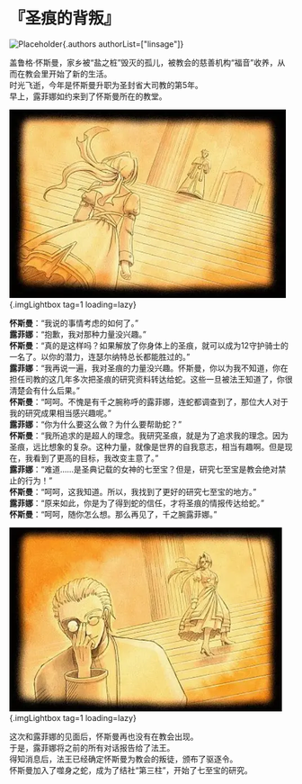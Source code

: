 # 『圣痕的背叛』
![Placeholder](){.authors authorList=["linsage"]}

盖鲁格·怀斯曼，家乡被“盐之桩”毁灭的孤儿，被教会的慈善机构“福音”收养，从而在教会里开始了新的生活。  
时光飞逝，今年是怀斯曼升职为圣封省大司教的第5年。  
早上，露菲娜如约来到了怀斯曼所在的教堂。

![Placeholder](/images/sora-3rd/star_annulled/19-1.webp){.imgLightbox tag=1 loading=lazy}

**怀斯曼**：“我说的事情考虑的如何了。”  
**露菲娜**：“抱歉，我对那种力量没兴趣。”  
**怀斯曼**：“真的是这样吗？如果解放了你身体上的圣痕，就可以成为12守护骑士的一名了。以你的潜力，连瑟尔纳特总长都能胜过的。”  
**露菲娜**：“我再说一遍，我对圣痕的力量没兴趣。怀斯曼，你以为我不知道，你在担任司教的这几年多次把圣痕的研究资料转达给蛇。这些一旦被法王知道了，你很清楚会有什么后果。”  
**怀斯曼**：“呵呵。不愧是有千之腕称呼的露菲娜，连蛇都调查到了，那位大人对于我的研究成果相当感兴趣呢。”  
**露菲娜**：“你为什么要这么做？为什么要帮助蛇？”  
**怀斯曼**：“我所追求的是超人的理念。我研究圣痕，就是为了追求我的理念。因为圣痕，远比想象的复杂。这种力量，就像是世界的自我意志，相当有趣啊。但是现在，我看到了更高的目标，我改变主意了。”  
**露菲娜**：“难道......是圣典记载的女神的七至宝？但是，研究七至宝是教会绝对禁止的行为！”  
**怀斯曼**：“呵呵，这我知道。所以，我找到了更好的研究七至宝的地方。”  
**露菲娜**：“原来如此，你是为了得到蛇的信任，才将圣痕的情报传达给蛇。”  
**怀斯曼**：“呵呵，随你怎么想。那么再见了，千之腕露菲娜。”   

![Placeholder](/images/sora-3rd/star_annulled/19-2.webp){.imgLightbox tag=1 loading=lazy}

这次和露菲娜的见面后，怀斯曼再也没有在教会出现。  
于是，露菲娜将之前的所有对话报告给了法王。  
得知消息后，法王已经确定怀斯曼为教会的叛徒，颁布了驱逐令。  
怀斯曼加入了噬身之蛇，成为了结社“第三柱”，开始了七至宝的研究。
